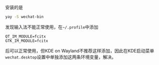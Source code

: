 安装的是
```bash
yay -S wechat-bin
```
发现输入法不能正常使用，在`~/.profile`中添加
```profile
QT_IM_MODULE=fcitx
GTK_IM_MODULE=fcitx
```
后可以正常使用，但KDE on Wayland不推荐这样添加，因此在KDE启动菜单`wechat.desktop`设置中单独添加这两条环境变量，解决。